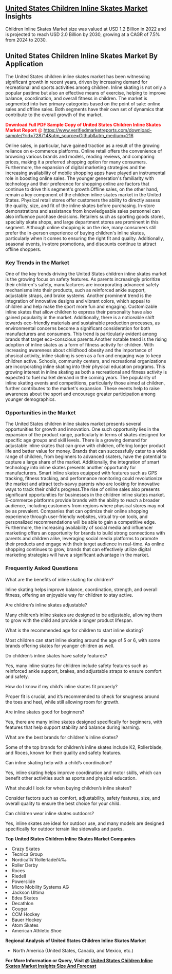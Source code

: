 <h2><a href="https://www.verifiedmarketreports.com/download-sample/?rid=728714&amp;utm_source=Github&amp;utm_medium=216" target="_blank">United States Children Inline Skates Market</a> Insights</h2><p>Children Inline Skates Market size was valued at USD 1.2 Billion in 2022 and is projected to reach USD 2.0 Billion by 2030, growing at a CAGR of 7.5% from 2024 to 2030.</p><p><h2>United States Children Inline Skates Market By Application</h2><p>The United States children inline skates market has been witnessing significant growth in recent years, driven by increasing demand for recreational and sports activities among children. Inline skating is not only a popular pastime but also an effective means of exercise, helping to improve balance, coordination, and overall fitness in children. The market is segmented into two primary categories based on the point of sale: online sales and offline sales. Both segments have their own set of dynamics that contribute to the overall growth of the market. <p><span class=""><span style="color: #ff0000;"><strong>Download Full PDF Sample Copy of United States Children Inline Skates Market Report</strong> @ </span><a href="https://www.verifiedmarketreports.com/download-sample/?rid=728714&amp;utm_source=Github&amp;utm_medium=216" target="_blank">https://www.verifiedmarketreports.com/download-sample/?rid=728714&amp;utm_source=Github&amp;utm_medium=216</a></span></p>Online sales, in particular, have gained traction as a result of the growing reliance on e-commerce platforms. Online retail offers the convenience of browsing various brands and models, reading reviews, and comparing prices, making it a preferred shopping option for many consumers. Furthermore, the expansion of digital marketing strategies and the increasing availability of mobile shopping apps have played an instrumental role in boosting online sales. The younger generation's familiarity with technology and their preference for shopping online are factors that continue to drive this segment's growth.Offline sales, on the other hand, remain a key component of the children inline skates market in the United States. Physical retail stores offer customers the ability to directly assess the quality, size, and fit of the inline skates before purchasing. In-store demonstrations and assistance from knowledgeable sales personnel can also influence purchase decisions. Retailers such as sporting goods stores, specialty skate shops, and large department stores are prominent in this segment. Although online shopping is on the rise, many consumers still prefer the in-person experience of buying children's inline skates, particularly when it comes to ensuring the right fit and quality. Additionally, seasonal events, in-store promotions, and discounts continue to attract offline shoppers.</p><h3>Key Trends in the Market</h3><p>One of the key trends driving the United States children inline skates market is the growing focus on safety features. As parents increasingly prioritize their children's safety, manufacturers are incorporating advanced safety mechanisms into their products, such as reinforced ankle support, adjustable straps, and brake systems. Another prominent trend is the integration of innovative designs and vibrant colors, which appeal to children and help make the sport more fun and engaging. Customizable inline skates that allow children to express their personality have also gained popularity in the market. Additionally, there is a noticeable shift towards eco-friendly materials and sustainable production processes, as environmental concerns become a significant consideration for both manufacturers and consumers. This trend is particularly evident among brands that target eco-conscious parents.Another notable trend is the rising adoption of inline skates as a form of fitness activity for children. With increasing awareness about childhood obesity and the importance of physical activity, inline skating is seen as a fun and engaging way to keep children active. Schools, community centers, and recreational organizations are incorporating inline skating into their physical education programs. This growing interest in inline skating as both a recreational and fitness activity is expected to fuel market demand in the coming years. The popularity of inline skating events and competitions, particularly those aimed at children, further contributes to the market's expansion. These events help to raise awareness about the sport and encourage greater participation among younger demographics.<h3>Opportunities in the Market</h3><p>The United States children inline skates market presents several opportunities for growth and innovation. One such opportunity lies in the expansion of the product range, particularly in terms of skates designed for specific age groups and skill levels. There is a growing demand for adjustable inline skates that can grow with children, offering longer product life and better value for money. Brands that can successfully cater to a wide range of children, from beginners to advanced skaters, have the potential to capture a large share of the market. Additionally, the integration of smart technology into inline skates presents another opportunity for manufacturers. Smart inline skates equipped with features such as GPS tracking, fitness tracking, and performance monitoring could revolutionize the market and attract tech-savvy parents who are looking for innovative ways to track their child's progress.The rise of online sales also presents significant opportunities for businesses in the children inline skates market. E-commerce platforms provide brands with the ability to reach a broader audience, including customers from regions where physical stores may not be as prevalent. Companies that can optimize their online shopping experience through user-friendly websites, virtual try-on tools, and personalized recommendations will be able to gain a competitive edge. Furthermore, the increasing availability of social media and influencer marketing offers an opportunity for brands to build strong connections with parents and children alike, leveraging social media platforms to promote their products and engage with their target audience in real-time. As online shopping continues to grow, brands that can effectively utilize digital marketing strategies will have a significant advantage in the market.<h3>Frequently Asked Questions</h3><p>What are the benefits of inline skating for children?</p><p>Inline skating helps improve balance, coordination, strength, and overall fitness, offering an enjoyable way for children to stay active.</p><p>Are children’s inline skates adjustable?</p><p>Many children’s inline skates are designed to be adjustable, allowing them to grow with the child and provide a longer product lifespan.</p><p>What is the recommended age for children to start inline skating?</p><p>Most children can start inline skating around the age of 5 or 6, with some brands offering skates for younger children as well.</p><p>Do children’s inline skates have safety features?</p><p>Yes, many inline skates for children include safety features such as reinforced ankle support, brakes, and adjustable straps to ensure comfort and safety.</p><p>How do I know if my child’s inline skates fit properly?</p><p>Proper fit is crucial, and it’s recommended to check for snugness around the toes and heel, while still allowing room for growth.</p><p>Are inline skates good for beginners?</p><p>Yes, there are many inline skates designed specifically for beginners, with features that help support stability and balance during learning.</p><p>What are the best brands for children's inline skates?</p><p>Some of the top brands for children’s inline skates include K2, Rollerblade, and Roces, known for their quality and safety features.</p><p>Can inline skating help with a child’s coordination?</p><p>Yes, inline skating helps improve coordination and motor skills, which can benefit other activities such as sports and physical education.</p><p>What should I look for when buying children’s inline skates?</p><p>Consider factors such as comfort, adjustability, safety features, size, and overall quality to ensure the best choice for your child.</p><p>Can children wear inline skates outdoors?</p><p>Yes, inline skates are ideal for outdoor use, and many models are designed specifically for outdoor terrain like sidewalks and parks.</p></p><p><strong>Top United States Children Inline Skates Market Companies</strong></p><div data-test-id=""><p><li>Crazy Skates</li><li> Tecnica Group</li><li> Nordicaï¼ˆRollerladeï¼‰</li><li> Roller Derby</li><li> Roces</li><li> Riedell</li><li> Powerslide</li><li> Micro Mobility Systems AG</li><li> Jackson Ultima</li><li> Edea Skates</li><li> Decathlon</li><li> Cougar</li><li> CCM Hockey</li><li> Bauer Hockey</li><li> Atom Skates</li><li> American Athletic Shoe</li></p><div><strong>Regional Analysis of&nbsp;United States Children Inline Skates Market</strong></div><ul><li dir="ltr"><p dir="ltr">North America&nbsp;(United States, Canada, and Mexico, etc.)</p></li></ul><p><strong>For More Information or Query, Visit @&nbsp;</strong><strong><a href="https://www.verifiedmarketreports.com/product/children-inline-skates-market/?utm_source=Github&amp;utm_medium=216" target="_blank">United States Children Inline Skates Market Insights Size And Forecast</a></strong></p></div>
